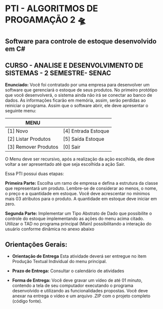 
# PTI - ALGORITMOS  DE PROGAMAÇÃO 2 🛸

## Software para controle de estoque desenvolvido em C# 
## CURSO - ANALISE E DESENVOLVIMENTO DE SISTEMAS - 2 SEMESTRE- SENAC

**Enunciado:** Você foi contratado por uma empresa para desenvolver um software que gerenciará o estoque de seus produtos. No primeiro protótipo que você desenvolverá, o sistema ainda não irá se conectar ao banco de dados. As informações ficarão em memória, assim, serão perdidas ao reiniciar o programa. Assim que o software abrir, ele deve apresentar o seguinte menu:
 

| MENU |   |
|-----------------|---------------|
| [1] Novo     | [4] Entrada Estoque   |
| [2] Listar Produtos    | [5] Saída Estoque    |
| [3] Remover Produtos   | [0] Sair


O Menu deve ser recursivo, após a realização da ação escolhida, ele deve voltar a ser apresentado até que seja escolhida a ação Sair.

Essa PTI possui duas etapas:

**Primeira Parte:**
Escolha um ramo de empresa e defina a estrutura da classe que representará um produto. Lembre-se de considerar ao menos, o nome, o preço e a quantidade em estoque. Você deve acrescentar no mínimos mais 03 atributos para o produto. A quantidade em estoque deve iniciar em zero.

**Segunda Parte:**
Implementar um Tipo Abstrato de Dado que possibilite o controle do estoque implementando as ações do menu acima citado. Utilizar o TAD no programa principal (Main) possibilitando a interação do usuário conforme dinâmica no
anexo abaixo

## **Orientações Gerais:** 
- **Orientação de Entrega**
Esta atividade deverá ser entregue no item Produção Textual Individual do menu principal.

- **Prazo de Entrega:**
Consultar o calendário de atividades

- **Forma de Entrega:**
Você deve gravar um vídeo de até 01 minuto, contendo a tela de seu computador executando o programa desenvolvido e utilizando as funcionalidades propostas. Você deve anexar na entrega o vídeo e um arquivo .ZIP com o projeto completo (código fonte).

